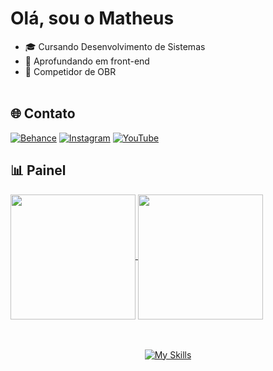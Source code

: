 # Olá, sou o Matheus
- 🎓 Cursando Desenvolvimento de Sistemas
- 🔭 Aprofundando em front-end
- 🤖 Competidor de OBR<br><br>

## 🌐 Contato
[![Behance](https://img.shields.io/badge/Behance-1769ff?logo=behance&logoColor=white)](https://behance.net/matheusgabriel61) [![Instagram](https://img.shields.io/badge/Instagram-%23E4405F.svg?logo=Instagram&logoColor=white)](https://instagram.com/mat.gss) [![YouTube](https://img.shields.io/badge/YouTube-%23FF0000.svg?logo=YouTube&logoColor=white)](https://youtube.com/@@Math_gss) 

## 📊 Painel
<a href="https://github.com/anuraghazra/github-readme-stats">
  <img height=200 align="center" src="https://github-readme-stats.vercel.app/api?username=Matheus-Gabriel07&theme=dark" />
</a>
<a href="https://github.com/anuraghazra/convoychat">
  <img height=200 align="center" src="https://github-readme-stats.vercel.app/api/top-langs?username=Matheus-Gabriel07&theme=dark&layout=compact&langs_count=8" />
</a>
          
<div align="center">
<br>
<br>
          
[![My Skills](https://skillicons.dev/icons?i=js,html,css,nodejs,sass,java,cpp,git,arduino,figma,blender,pr,arduino&perline=8)](https://skillicons.dev)

</div>
